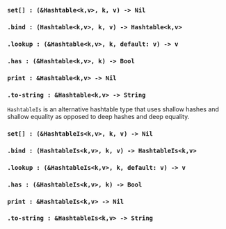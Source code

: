 <link rel="stylesheet" type="text/css" href="styles.css">

### `set[] : (&Hashtable<k,v>, k, v) -> Nil`

### `.bind : (Hashtable<k,v>, k, v) -> Hashtable<k,v>`

### `.lookup : (&Hashtable<k,v>, k, default: v) -> v`

### `.has : (&Hashtable<k,v>, k) -> Bool`

### `print : &Hashtable<k,v> -> Nil`

### `.to-string : &Hashtable<k,v> -> String`

`HashtableIs` is an alternative hashtable type that uses shallow hashes and shallow equality as opposed to deep hashes and deep equality.

### `set[] : (&HashtableIs<k,v>, k, v) -> Nil`

### `.bind : (HashtableIs<k,v>, k, v) -> HashtableIs<k,v>`

### `.lookup : (&HashtableIs<k,v>, k, default: v) -> v`

### `.has : (&HashtableIs<k,v>, k) -> Bool`

### `print : &HashtableIs<k,v> -> Nil`

### `.to-string : &HashtableIs<k,v> -> String`
